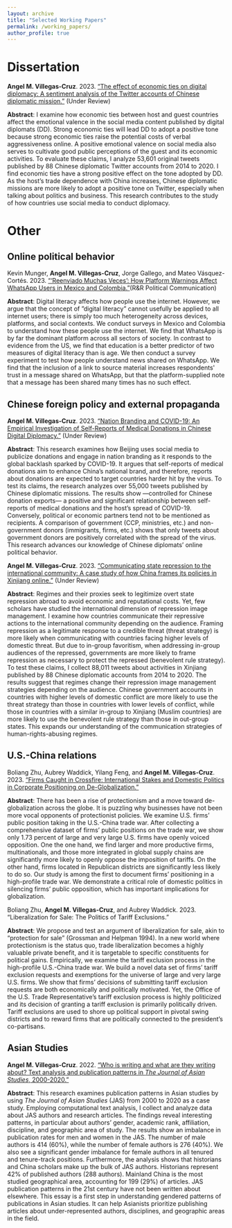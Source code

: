 ```yaml
---
layout: archive
title: "Selected Working Papers"
permalink: /working_papers/
author_profile: true
---
```


# Dissertation

<b>Angel M. Villegas-Cruz</b>. 2023. [“The effect of economic ties on digital diplomacy: A sentiment analysis of the Twitter accounts of Chinese diplomatic mission.”](https://github.com/AngelVillegasCruz/AngelVillegasCruz.github.io/raw/master/files/Chapter1.pdf) (Under Review)

<b>Abstract</b>: I examine how economic ties between host and guest countries affect the emotional valence in the social media content published by digital diplomats (DD). Strong economic ties will lead DD to adopt a positive tone because strong economic ties raise the potential costs of verbal aggressiveness online. A positive emotional valence on social media also serves to cultivate good public perceptions of the guest and its economic activities. To evaluate these claims, I analyze 53,601 original tweets published by 88 Chinese diplomatic Twitter accounts from 2014 to 2020. I find economic ties have a strong positive effect on the tone adopted by DD. As the host’s trade dependence with China increases, Chinese diplomatic missions are more likely to adopt a positive tone on Twitter, especially when talking about politics and business. This research contributes to the study of how countries use social media to conduct diplomacy.

# Other

## Online political behavior

Kevin Munger, <b>Angel M. Villegas-Cruz</b>, Jorge Gallego, and Mateo Vásquez-Cortés. 2023. [“‘Reenviado Muchas Veces’: How Platform Warnings Affect WhatsApp Users in Mexico and Colombia.”](https://github.com/AngelVillegasCruz/AngelVillegasCruz.github.io/raw/master/files/DigLitFB.pdf)(R&R Political Communication)

<b>Abstract</b>: Digital literacy affects how people use the internet. However, we argue that the concept of ”digital literacy” cannot usefully be applied to all internet users; there is simply too much heterogeneity across devices, platforms, and social contexts. We conduct surveys in Mexico and Colombia to understand how these people use the internet. We find that WhatsApp is by far the dominant platform across all sectors of society. In contrast to evidence from the US, we find that education is a better predictor of two measures of digital literacy than is age. We then conduct a survey experiment to test how people understand news shared on WhatsApp. We find that the inclusion of a link to source material increases respondents' trust in a message shared on WhatsApp, but that the platform-supplied note that a message has been shared many times has no such effect.

## Chinese foreign policy and external propaganda

<b>Angel M. Villegas-Cruz</b>. 2023. [“Nation Branding and COVID-19: An Empirical Investigation of Self-Reports of Medical Donations in Chinese Digital Diplomacy.”](https://github.com/AngelVillegasCruz/AngelVillegasCruz.github.io/raw/master/files/COVID_19.pdf) (Under Review)

<b>Abstract</b>: This research examines how Beijing uses social media to publicize donations and engage in nation branding as it responds to the global backlash sparked by COVID-19. It argues that self-reports of medical donations aim to enhance China’s national brand, and therefore, reports about donations are expected to target countries harder hit by the virus. To test its claims, the research analyzes over 55,000 tweets published by Chinese diplomatic missions. The results show —controlled for Chinese donation exports— a positive and significant relationship between self-reports of medical donations and the host’s spread of COVID-19. Conversely, political or economic partners tend not to be mentioned as recipients. A comparison of government (CCP, ministries, etc.) and non-government donors (immigrants, firms, etc.) shows that only tweets about government donors are positively correlated with the spread of the virus. This research advances our knowledge of Chinese diplomats’ online political behavior.

<b>Angel M. Villegas-Cruz</b>. 2023. [“Communicating state repression to the international community: A case study of how China frames its policies in Xinjiang online.”](https://github.com/AngelVillegasCruz/AngelVillegasCruz.github.io/raw/master/files/Xinjiang.pdf) (Under Review)

<b>Abstract</b>: Regimes and their proxies seek to legitimize overt state repression abroad to avoid economic and reputational costs. Yet, few scholars have studied the international dimension of repression image management. I examine how countries communicate their repressive actions to the international community depending on the audience. Framing repression as a legitimate response to a credible threat (threat strategy) is more likely when communicating with countries facing higher levels of domestic threat. But due to in-group favoritism, when addressing in-group audiences of the repressed, governments are more likely to frame repression as necessary to protect the repressed (benevolent rule strategy). To test these claims, I collect 88,011 tweets about activities in Xinjiang published by 88 Chinese diplomatic accounts from 2014 to 2020. The results suggest that regimes change their repression image management strategies depending on the audience. Chinese government accounts in countries with higher levels of domestic conflict are more likely to use the threat strategy than those in countries with lower levels of conflict, while those in countries with a similar in-group to Xinjiang (Muslim countries) are more likely to use the benevolent rule strategy than those in out-group states. This expands our understanding of the communication strategies of human-rights-abusing regimes.

## U.S.-China relations

Boliang Zhu, Aubrey Waddick, Yilang Feng, and <b>Angel M. Villegas-Cruz</b>. 2023. [“Firms Caught in Crossfire: International Stakes and Domestic Politics in Corporate Positioning on De-Globalization.”](https://s18798.pcdn.co/gripe/wp-content/uploads/sites/18249/2021/07/TradeWar_072021.pdf)

<b>Abstract</b>: There has been a rise of protectionism and a move toward de-globalization across the globe. It is puzzling why businesses have not been more vocal opponents of protectionist policies. We examine U.S. firms’ public position taking in the U.S.-China trade war. After collecting a comprehensive dataset of firms’ public positions on the trade war, we show only 1.73 percent of large and very large U.S. firms have openly voiced opposition. One the one hand, we find larger and more productive firms, multinationals, and those more integrated in global supply chains are significantly more likely to openly oppose the imposition of tariffs. On the other hand, firms located in Republican districts are significantly less likely to do so. Our study is among the first to document firms’ positioning in a high-profile trade war. We demonstrate a critical role of domestic politics in silencing firms’ public opposition, which has important implications for globalization.

Boliang Zhu, <b>Angel M. Villegas-Cruz</b>, and Aubrey Waddick. 2023. “Liberalization for Sale: The Politics of Tariff Exclusions.”

<b>Abstract</b>: We propose and test an argument of liberalization for sale, akin to “protection for sale” (Grossman and Helpman 1994). In a new world where protectionism is the status quo, trade liberalization becomes a highly valuable private benefit, and it is targetable to specific constituents for political gains. Empirically, we examine the tariff exclusion process in the high-profile U.S.-China trade war. We build a novel data set of firms’ tariff exclusion requests and exemptions for the universe of large and very large U.S. firms. We show that firms’ decisions of submitting tariff exclusion requests are both economically and politically motivated. Yet, the Office of the U.S. Trade Representative’s tariff exclusion process is highly politicized and its decision of granting a tariff exclusion is primarily politically driven. Tariff exclusions are used to shore up political support in pivotal swing districts and to reward firms that are politically connected to the president’s co-partisans.

## Asian Studies

<b>Angel M. Villegas-Cruz</b>. 2022. [“Who is writing and what are they writing about? Text analysis and publication patterns in <i>The Journal of Asian Studies</i>, 2000-2020.”](https://github.com/AngelVillegasCruz/AngelVillegasCruz.github.io/raw/master/files/Figures_CAS/Text_analysis_and_JAS_VIllegas_Cruz.pdf)

<b>Abstract</b>: This research examines publication patterns in Asian studies by using <i>The Journal of Asian Studies</i> (JAS) from 2000 to 2020 as a case study. Employing computational text analysis, I collect and analyze data about JAS authors and research articles. The findings reveal interesting patterns, in particular about authors’ gender, academic rank, affiliation, discipline, and geographic area of study. The results show an imbalance in publication rates for men and women in the JAS. The number of male authors is 414 (60%), while the number of female authors is 276 (40%). We also see a significant gender imbalance for female authors in all tenured and tenure-track positions. Furthermore, the analysis shows that historians and China scholars make up the bulk of JAS authors. Historians represent 42% of published authors (288 authors). Mainland China is the most studied geographical area, accounting for 199 (29%) of articles. JAS publication patterns in the 21st century have not been written about elsewhere. This essay is a first step in understanding gendered patterns of publications in Asian studies. It can help Asianists prioritize publishing articles about under-represented authors, disciplines, and geographic areas in the field.
